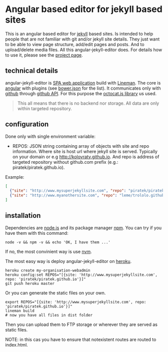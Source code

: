 # Angular based editor for jekyll based sites

This is an angular based editor for [jekyll](http://jekyllrb.com/) based sites.
Is intended to help people that are not familiar with git and/or jekyll site details.
They just want to be able to view page structure, add/edit pages and posts.
And to upload/delete media files.
All this angular-jekyll-editor does.
For details how to use it, please see the [project page](http://www.otevrenamesta.cz/angular-jekyll-editor/).

## technical details

angular-jekyll-editor is [SPA web application](http://en.wikipedia.org/wiki/Single-page_application) build with [Lineman](http://www.linemanjs.com).
The core is [angular](https://angularjs.org/) with plugins (see [bower.json](bower.json) for the list).
It communicates only with [github](https://github.com) through [github API](https://developer.github.com/v3/git/).
For this purpose the [octocat.js library](https://github.com/philschatz/octokat.js) us used.

> This all means that there is no backend nor storage.
> All data are only within targeted repository.

## configuration

Done only with single environment variable:

- REPOS: JSON string containing array of objects with site and repo information.
Where site is host url where jekyll site is served.
Typically on your domain or e.g http://kolovraty.github.io.
And repo is address of targeted repository without github.com prefix (e.g.: piratek/piratek.github.io).

Example:
```json
[
  {"site": "http://www.mysuperjekyllsite.com", "repo": "piratek/piratek.github.io"},
  {"site": "http://www.myanothersite.com", "repo": "leme/trololo.github.io"}
]
```

## installation

Dependencies are [node.js](https://nodejs.org/) and its package manager [npm](https://www.npmjs.com/).
You can try if you have them with this command:

```
node -v && npm -v && echo 'OK, I have them ...'
```

If no, the most convinient way is use [nvm](https://github.com/creationix/nvm).

The most easy way is deploy angular-jekyll-editor on [heroku](https://www.heroku.com/).

```
heroku create my-organisation-webadmin
heroku config:set REPOS="[{site: 'http://www.mysuperjekyllsite.com', repo: 'piratek/piratek.github.io'}]"
git push heroku master
```

Or you can generate the static files on your own.

```
export REPOS="[{site: 'http://www.mysuperjekyllsite.com', repo: 'piratek/piratek.github.io'}]"
lineman build
# now you have all files in dist folder
```

Then you can upload them to FTP storage or wherever they are served as static files.

NOTE: in this cas you have to ensure that notexistent routes are routed to index.html.
